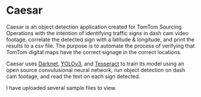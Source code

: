 # Caesar
Caesar is an object detection application created for TomTom Sourcing Operations with the intention of identifying traffic signs
in dash cam video footage, correlate the detected sign with a latitude & longitude, and print the results to a csv file. The 
purpose is to automate the process of verifying that TomTom digital maps have the correct signage in the correct locations.

Caesar uses <a href="https://pjreddie.com/darknet/">Darknet</a>, <a href="https://pjreddie.com/darknet/yolo/">YOLOv3</a>,
and <a href="https://github.com/tesseract-ocr/tesseract">Tesseract</a> to train its model using an open source convulusional neural network,
run object detection on dash cam footage, and read the text on each sign detected.

I have uploaded several sample files to view.


